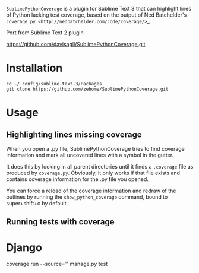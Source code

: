 ``SublimePythonCoverage`` is a plugin for Sublime Text 3
that can highlight lines of Python lacking test coverage,
based on the output of Ned Batchelder's
`coverage.py <http://nedbatchelder.com/code/coverage/>`_.

Port from Sublime Text 2 plugin

https://github.com/davisagli/SublimePythonCoverage.git

Installation
============

```
cd ~/.config/sublime-text-3/Packages
git clone https://github.com/zehome/SublimePythonCoverage.git
```

Usage
=====

Highlighting lines missing coverage
-----------------------------------

When you open a .py file,
SublimePythonCoverage tries to find coverage information
and mark all uncovered lines with a symbol in the gutter.

It does this by looking in all parent directories
until it finds a ``.coverage`` file as produced by ``coverage.py``.
Obviously, it only works if that file exists
and contains coverage information for the .py file you opened.

You can force a reload of the coverage information
and redraw of the outlines
by running the ``show_python_coverage`` command,
bound to super+shift+c by default.

Running tests with coverage
---------------------------

Django
============

coverage run --source='' manage.py test
